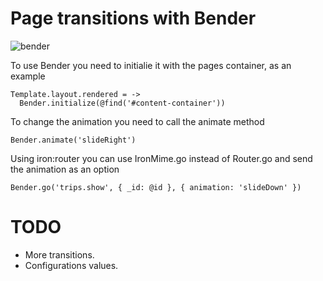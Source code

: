 # Page transitions with Bender

![bender](http://madeira.hccanet.org/project2/michels_p2/website%20pics/bender.jpg)

To use Bender you need to initialie it with the pages container, as an example

```
Template.layout.rendered = ->
  Bender.initialize(@find('#content-container'))
```

To change the animation you need to call the animate method

```
Bender.animate('slideRight')
```

Using iron:router you can use IronMime.go instead of Router.go and send the animation as an option

```
Bender.go('trips.show', { _id: @id }, { animation: 'slideDown' })
```

# TODO

* More transitions.
* Configurations values.
